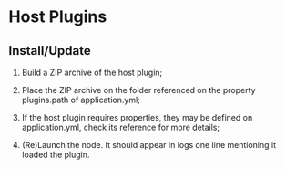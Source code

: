 # Host Plugins

## Install/Update

1. Build a ZIP archive of the host plugin;

2. Place the ZIP archive on the folder referenced on the property plugins.path of application.yml;

3. If the host plugin requires properties, they may be defined on application.yml, check its
   reference for more details;

4. (Re)Launch the node. It should appear in logs one line mentioning it loaded the plugin.